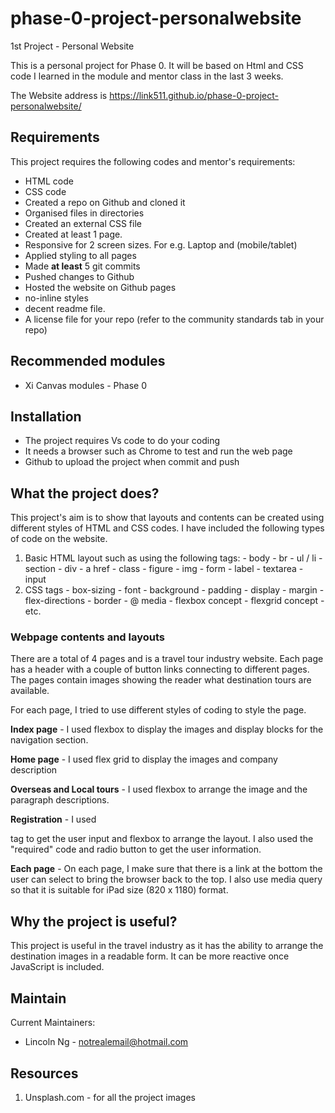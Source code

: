 ﻿# phase-0-project-personalwebsite
1st Project - Personal Website

This is a personal project for Phase 0.  It will be based on Html and CSS code I learned in the module and mentor class in the last 3 weeks.  

The Website address is https://link511.github.io/phase-0-project-personalwebsite/

## Requirements

This project requires the following codes and mentor's requirements:

 -  HTML code
 -  CSS code
 -  Created a repo on Github and cloned it
-   Organised files in directories
-   Created an external CSS file
-   Created at least 1 page.
-   Responsive for 2 screen sizes. For e.g. Laptop and (mobile/tablet)
-   Applied styling to all pages
-   Made  **at least**  5 git commits
-   Pushed changes to Github
-   Hosted the website on Github pages
-   no-inline styles
-   decent readme file.
-   A license file for your repo (refer to the community standards tab in your repo)

## Recommended modules

 - Xi Canvas modules - Phase 0
 
## Installation
 - The project requires Vs code to do your coding
 - It needs a browser such as Chrome to test and run the web page
 - Github to upload the project when commit and push

## What the project does?

This project's aim is to show that layouts and contents can be created using different styles of HTML and CSS codes.  I have included the following types of code on the website.

 1. Basic HTML layout such as using the following tags:
          - body
          - br
          - ul / li
          - section
          - div
          - a href
          - class
          - figure
          - img 
          - form
          - label
          - textarea
          - input
2. CSS tags 
           - box-sizing
           - font
           - background
           - padding
           - display
           - margin
           - flex-directions
           - border
           - @ media
           - flexbox concept
           - flexgrid concept
           - etc.

### Webpage contents and layouts

There are a total of 4 pages and is a travel tour industry website.  Each page has a header with a couple of button links connecting to different pages.  The pages contain images showing the reader what destination tours are available. 

For each page, I tried to use different styles of coding to style the page.

**Index page** - I used flexbox to display the images and display blocks for the navigation section.

**Home page** - I used flex grid to display the images and company description

**Overseas and Local tours** - I used flexbox to arrange the image and the paragraph descriptions.

**Registration** - I used <form> tag to get the user input and flexbox to arrange the layout.  I also used the "required" code and radio button to get the user information.

**Each page** - On each page, I make sure that there is a link at the bottom the user can select to bring the browser back to the top.   I also use media query so that it is suitable for iPad size (820 x 1180) format.

## Why the project is useful?

This project is useful in the travel industry as it has the ability to arrange the destination images in a readable form.   It can be more reactive once JavaScript is included.

## Maintain
Current Maintainers:

 - Lincoln Ng -  notrealemail@hotmail.com

## Resources

 1. Unsplash.com - for all the project images 

 





 

